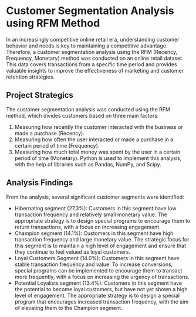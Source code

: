 # Customer Segmentation Analysis using RFM Method
In an increasingly competitive online retail era, understanding customer behavior and needs is key to maintaining a competitive advantage. Therefore, a customer segmentation analysis using the RFM (Recency, Frequency, Monetary) method was conducted on an online retail dataset. This data covers transactions from a specific time period and provides valuable insights to improve the effectiveness of marketing and customer retention strategies.

## Project Strategics
The customer segmentation analysis was conducted using the RFM method, which divides customers based on three main factors: 
1. Measuring how recently the customer interacted with the business or made a purchase (Recency).
2. Measuring how often the user interacted or made a purchase in a certain period of time (Frequency).
3. Measuring how much total money was spent by the user in a certain period of time (Monetary).
Python is used to implement this analysis, with the help of libraries such as Pandas, NumPy, and Scipy.

## Analysis Findings
From the analysis, several significant customer segments were identified:
- Hibernating segment (27.3%): Customers in this segment have low transaction frequency and relatively small monetary value. The appropriate strategy is to design special programs to encourage them to return transactions, with a focus on increasing engagement.
- Champion segment (14.1%): Customers in this segment have high transaction frequency and large monetary value. The strategic focus for this segment is to maintain a high level of engagement and ensure that they continue to feel valued as loyal customers.
- Loyal Customers Segment (14.0%): Customers in this segment have stable transaction frequency and value. To increase conversions, special programs can be implemented to encourage them to transact more frequently, with a focus on increasing the urgency of transactions.
- Potential Loyalists segment (13.4%): Customers in this segment have the potential to become loyal customers, but have not yet shown a high level of engagement. The appropriate strategy is to design a special program that encourages increased transaction frequency, with the aim of elevating them to the Champion segment.

